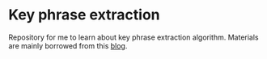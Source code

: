 # Key phrase extraction

Repository for me to learn about key phrase extraction algorithm. Materials
are mainly borrowed from this [blog](http://bdewilde.github.io/blog/2014/09/23/intro-to-automatic-keyphrase-extraction/).
